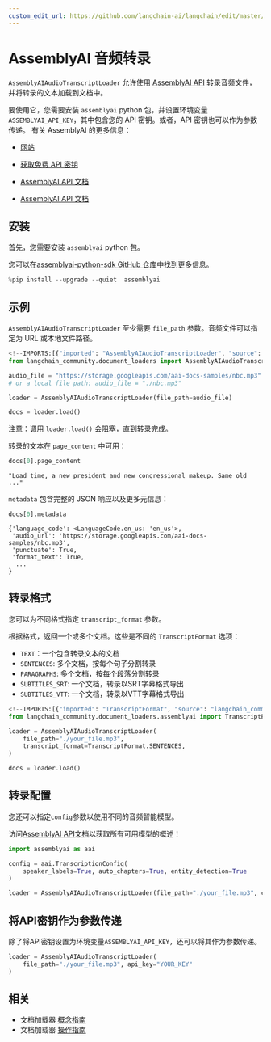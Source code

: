 ```yaml
---
custom_edit_url: https://github.com/langchain-ai/langchain/edit/master/docs/docs/integrations/document_loaders/assemblyai.ipynb
---
```

# AssemblyAI 音频转录

`AssemblyAIAudioTranscriptLoader` 允许使用 [AssemblyAI API](https://www.assemblyai.com) 转录音频文件，并将转录的文本加载到文档中。

要使用它，您需要安装 `assemblyai` python 包，并设置环境变量 `ASSEMBLYAI_API_KEY`，其中包含您的 API 密钥。或者，API 密钥也可以作为参数传递。
有关 AssemblyAI 的更多信息：

- [网站](https://www.assemblyai.com/)

- [获取免费 API 密钥](https://www.assemblyai.com/dashboard/signup)
- [AssemblyAI API 文档](https://www.assemblyai.com/docs)
- [AssemblyAI API 文档](https://www.assemblyai.com/docs)

## 安装

首先，您需要安装 `assemblyai` python 包。

您可以在[assemblyai-python-sdk GitHub 仓库](https://github.com/AssemblyAI/assemblyai-python-sdk)中找到更多信息。


```python
%pip install --upgrade --quiet  assemblyai
```

## 示例

`AssemblyAIAudioTranscriptLoader` 至少需要 `file_path` 参数。音频文件可以指定为 URL 或本地文件路径。


```python
<!--IMPORTS:[{"imported": "AssemblyAIAudioTranscriptLoader", "source": "langchain_community.document_loaders", "docs": "https://python.langchain.com/api_reference/community/document_loaders/langchain_community.document_loaders.assemblyai.AssemblyAIAudioTranscriptLoader.html", "title": "AssemblyAI Audio Transcripts"}]-->
from langchain_community.document_loaders import AssemblyAIAudioTranscriptLoader

audio_file = "https://storage.googleapis.com/aai-docs-samples/nbc.mp3"
# or a local file path: audio_file = "./nbc.mp3"

loader = AssemblyAIAudioTranscriptLoader(file_path=audio_file)

docs = loader.load()
```

注意：调用 `loader.load()` 会阻塞，直到转录完成。

转录的文本在 `page_content` 中可用：


```python
docs[0].page_content
```

```
"Load time, a new president and new congressional makeup. Same old ..."
```

`metadata` 包含完整的 JSON 响应以及更多元信息：


```python
docs[0].metadata
```

```
{'language_code': <LanguageCode.en_us: 'en_us'>,
 'audio_url': 'https://storage.googleapis.com/aai-docs-samples/nbc.mp3',
 'punctuate': True,
 'format_text': True,
  ...
}
```

## 转录格式

您可以为不同格式指定 `transcript_format` 参数。

根据格式，返回一个或多个文档。这些是不同的 `TranscriptFormat` 选项：

- `TEXT`：一个包含转录文本的文档
- `SENTENCES`: 多个文档，按每个句子分割转录
- `PARAGRAPHS`: 多个文档，按每个段落分割转录
- `SUBTITLES_SRT`: 一个文档，转录以SRT字幕格式导出
- `SUBTITLES_VTT`: 一个文档，转录以VTT字幕格式导出


```python
<!--IMPORTS:[{"imported": "TranscriptFormat", "source": "langchain_community.document_loaders.assemblyai", "docs": "https://python.langchain.com/api_reference/community/document_loaders/langchain_community.document_loaders.assemblyai.TranscriptFormat.html", "title": "AssemblyAI Audio Transcripts"}]-->
from langchain_community.document_loaders.assemblyai import TranscriptFormat

loader = AssemblyAIAudioTranscriptLoader(
    file_path="./your_file.mp3",
    transcript_format=TranscriptFormat.SENTENCES,
)

docs = loader.load()
```

## 转录配置

您还可以指定`config`参数以使用不同的音频智能模型。

访问[AssemblyAI API文档](https://www.assemblyai.com/docs)以获取所有可用模型的概述！


```python
import assemblyai as aai

config = aai.TranscriptionConfig(
    speaker_labels=True, auto_chapters=True, entity_detection=True
)

loader = AssemblyAIAudioTranscriptLoader(file_path="./your_file.mp3", config=config)
```

## 将API密钥作为参数传递

除了将API密钥设置为环境变量`ASSEMBLYAI_API_KEY`，还可以将其作为参数传递。


```python
loader = AssemblyAIAudioTranscriptLoader(
    file_path="./your_file.mp3", api_key="YOUR_KEY"
)
```


## 相关

- 文档加载器 [概念指南](/docs/concepts/#document-loaders)
- 文档加载器 [操作指南](/docs/how_to/#document-loaders)
